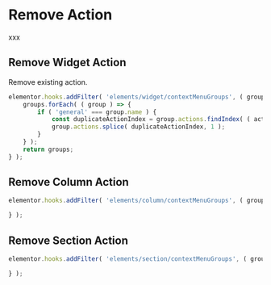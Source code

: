 # Remove Action

xxx

## Remove Widget Action

Remove existing action.

```js {1}
elementor.hooks.addFilter( 'elements/widget/contextMenuGroups', ( groups, view ) => {
	groups.forEach( ( group ) => {
		if ( 'general' === group.name ) {
			const duplicateActionIndex = group.actions.findIndex( ( action ) => 'duplicate' === action.name );
			group.actions.splice( duplicateActionIndex, 1 );
		}
	} );
	return groups;
} );
```

## Remove Column Action

```js {1}
elementor.hooks.addFilter( 'elements/column/contextMenuGroups', ( groups, view ) => {

} );
```

## Remove Section Action

```js {1}
elementor.hooks.addFilter( 'elements/section/contextMenuGroups', ( groups, view ) => {

} );
```

